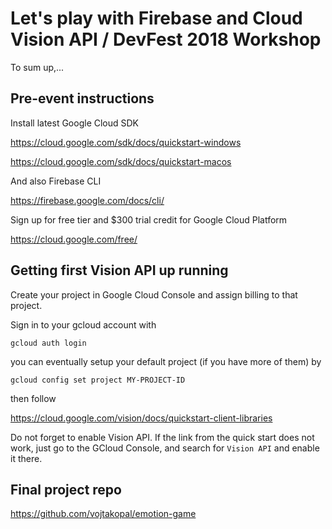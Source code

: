 # Let's play with Firebase and Cloud Vision API / DevFest 2018 Workshop

To sum up,...

## Pre-event instructions

Install latest Google Cloud SDK

https://cloud.google.com/sdk/docs/quickstart-windows

https://cloud.google.com/sdk/docs/quickstart-macos

And also Firebase CLI

https://firebase.google.com/docs/cli/

Sign up for free tier and $300 trial credit for Google Cloud Platform

https://cloud.google.com/free/

## Getting first Vision API up running

Create your project in Google Cloud Console and assign billing to that project.

Sign in to your gcloud account with 

`gcloud auth login`

you can eventually setup your default project (if you have more of them) by

`gcloud config set project MY-PROJECT-ID`

then follow 

https://cloud.google.com/vision/docs/quickstart-client-libraries 

Do not forget to enable Vision API. If the link from the quick start does not work, just go to the GCloud Console, and search for `Vision API` and enable it there.

## Final project repo

https://github.com/vojtakopal/emotion-game
